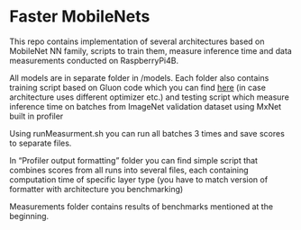 # Faster MobileNets
This repo contains implementation of several architectures based on MobileNet NN family, scripts to train them, measure inference time and data measurements conducted on RaspberryPi4B. 

All models are in separate folder in /models. Each folder also contains training script based on Gluon code which you can find [here](https://gluon-cv.mxnet.io/build/examples_classification/dive_deep_imagenet.html) (in case architecture uses different optimizer etc.) and testing script which measure inference time on batches from ImageNet validation dataset using MxNet built in profiler

Using runMeasurment.sh you can run all batches 3 times and save scores to separate files. 

In “Profiler output formatting” folder you can find simple script that combines scores from all runs into several files, each containing computation time of specific layer type (you have to match version of formatter with architecture you benchmarking)

Measurements folder contains results of benchmarks mentioned at the beginning.
